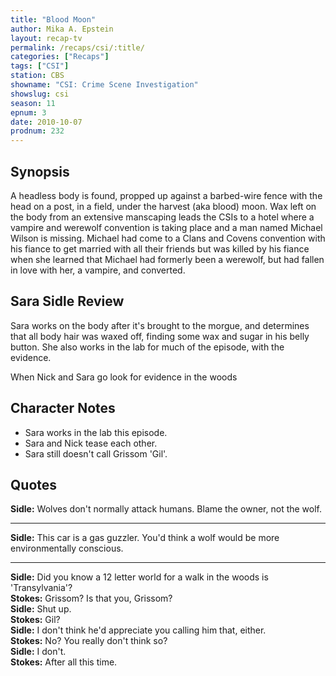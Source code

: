 ```yaml
---
title: "Blood Moon"
author: Mika A. Epstein
layout: recap-tv
permalink: /recaps/csi/:title/
categories: ["Recaps"]
tags: ["CSI"]
station: CBS
showname: "CSI: Crime Scene Investigation"
showslug: csi
season: 11
epnum: 3  
date: 2010-10-07
prodnum: 232  
---
```


## Synopsis

A headless body is found, propped up against a barbed-wire fence with the head on a post, in a field, under the harvest (aka blood) moon. Wax left on the body from an extensive manscaping leads the CSIs to a hotel where a vampire and werewolf convention is taking place and a man named Michael Wilson is missing. Michael had come to a Clans and Covens convention with his fiance to get married with all their friends but was killed by his fiance when she learned that Michael had formerly been a werewolf, but had fallen in love with her, a vampire, and converted.

## Sara Sidle Review

Sara works on the body after it's brought to the morgue, and determines that all body hair was waxed off, finding some wax and sugar in his belly button. She also works in the lab for much of the episode, with the evidence.

When Nick and Sara go look for evidence in the woods

## Character Notes

* Sara works in the lab this episode.  
* Sara and Nick tease each other.  
* Sara still doesn't call Grissom 'Gil'.

## Quotes

**Sidle:** Wolves don't normally attack humans. Blame the owner, not the wolf.

* * *

**Sidle:** This car is a gas guzzler. You'd think a wolf would be more environmentally conscious.

* * *

**Sidle:** Did you know a 12 letter world for a walk in the woods is 'Transylvania'?  
**Stokes:** Grissom? Is that you, Grissom?  
**Sidle:** Shut up.  
**Stokes:** Gil?  
**Sidle:** I don't think he'd appreciate you calling him that, either.  
**Stokes:** No? You really don't think so?  
**Sidle:** I don't.  
**Stokes:** After all this time.